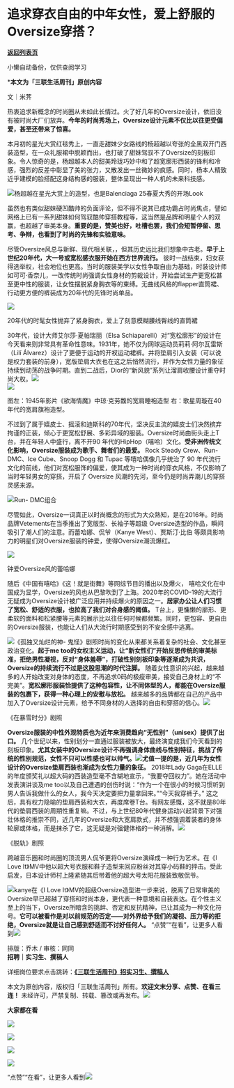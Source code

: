 # 追求穿衣自由的中年女性，爱上舒服的Oversize穿搭？

[**返回列表页**](/gzh/三联生活周刊)

小懒自动备份，仅供查阅学习

***本文为「三联生活周刊」原创内容**

文｜米荠

热衷追求新概念的时尚圈从未如此长情过。火了好几年的Oversize设计，依旧没有被时尚大厂们放弃。**今年的时尚秀场上，Oversize设计元素不仅比以往更受偏爱，甚至还带来了惊喜。**

本月初的星光大赏红毯秀上，一直走甜妹少女路线的杨超越以夸张的全黑双开门西装造型，在一众礼服裙中脱颖而出，也打破了甜妹驾驭不了Oversize的刻板印象。令人惊奇的是，杨超越本人的甜美玲珑巧妙中和了超宽廓形西装的锋利和冷感，强烈的反差中彰显了美的张力，又散发出一丝微妙的疯感。同时，杨本人精致近乎建模的脸搭配这身结构感的服装，整体呈现出一种人机的未来科技感。

![](https://mmbiz.qpic.cn/mmbiz_jpg/WPoucdN9TtZVTuqquZDuA0EgC9qneqicHT3LOXLkeKno1a0niaHYSm4A6oBB0HCH0xmutSrL22Zcxj5j1MwiaWCnA/640?wx_fmt=jpeg&from;=appmsg)杨超越在星光大赏上的造型，也是Balenciaga
25春夏大秀的开场Look

虽然也有类似甜妹硬凹酷帅的负面评论，但不得不说其已成功霸占时尚焦点，譬如网络上已有一系列甜妹如何驾驭酷帅穿搭教程等，这当然是品牌和明星个人的双赢，也超越了审美本身。**重要的是，赞美也好，吐槽也罢，我们会短暂停留、思考、争辩，也看到了时尚的先锋和实验意味。**

尽管Oversize风总与新鲜、现代相关联，，但其历史远比我们想象中古老。**早于上世纪20年代，大一号或宽松感衣服开始在西方世界流行。**
彼时一战结束，妇女获得选举权，社会地位也更高。当时的服装美学以女性争取自由为基础，时装设计师如可可·香奈儿，一改传统时尚强调女性身材的剪裁设计，开始尝试生产更宽松甚至更中性的服装，让女性摆脱紧身胸衣等的束缚。无曲线风格的flapper直筒裙、行动更方便的裤装成为20年代的先锋时尚单品。

![](https://mmbiz.qpic.cn/mmbiz_png/WPoucdN9TtZVTuqquZDuA0EgC9qneqicHOXjPSQlogrOCklS1iaheRRqePISxsKcqv1N3sRn92Y2I7T1Nj8Cia5TQ/640?wx_fmt=png&from;=appmsg)

20年代的时髦女性抛弃了紧身胸衣，爱上了刻意模糊腰线臀线的直筒裙

30年代，设计大师艾尔莎·夏帕瑞丽（Elsa
Schiaparelli）对“宽松廓形”的设计在今天看来则非常具有革命性意味。1931年，她不仅为网球运动员莉莉·阿尔瓦雷斯（Lilí
Álvarez）设计了更便于运动的开衩运动裙裤。并将垫肩引入女装（可以说是权力套装的前身），宽版垫肩大衣也在这之后悄然流行，并作为女性力量的象征持续到动荡的战争时期。直到二战后，Dior的“新风貌”系列让溜肩收腰设计重夺时尚大权。![](https://mmbiz.qpic.cn/mmbiz_jpg/c2Sib3Mp7pOOSFlua3GahTeFQUHetvZ19eQCPvUdequLh4FN0Z6baKoxKoyibBlmsaAhBpc9iasVlhhHJQNhPliaicA/640?wx_fmt=jpeg&from;=appmsg)  
![](https://mmbiz.qpic.cn/mmbiz_png/c2Sib3Mp7pOOSFlua3GahTeFQUHetvZ19JRpWQ61w6dgQrsGLhRbtME6CLLJQuH9YOjC4SOg05mzHicmCp6jqicqA/640?wx_fmt=png&from;=appmsg)

图左：1945年影片《欲海情魔》中琼·克劳馥的宽肩睡袍造型 右：歌星周璇在40年代的宽肩旗袍造型。

不过到了属于嬉皮士、摇滚和迪斯科的70年代，坚决反主流的嬉皮士们决然摈弃拘谨的正装，倾心于更宽松舒展、多彩异域的服装。Oversize时尚由街头走上T台，并在年轻人中盛行，离不开90
年代的HipHop（嘻哈）文化。**受非洲传统文化影响，Oversize服装成为歌手、舞者们的最爱。** Rock Steady Crew、Run-
DMC、Ice Cube、Snoop Dogg 和 Tupac 等嘻哈偶像几乎统治了 90
年代流行文化的前线，他们对宽松服饰的偏爱，使其成为一种时尚的穿衣风格，不仅影响了当时年轻男女的穿搭，开启了 Oversize
风潮的先河，至今仍是时尚弄潮儿的穿搭灵感来源。

![](https://mmbiz.qpic.cn/mmbiz_jpg/WPoucdN9TtZVTuqquZDuA0EgC9qneqicHYMKXRsibtIgP4yMOZicF7ic1jicAVWIVcjZWmcEwN5icgY8nYDJkv735pJQ/640?wx_fmt=jpeg&from;=appmsg)Run-
DMC组合

尽管如此，Oversize一词真正以时尚概念的形式为大众熟知，是在2016年。时尚品牌Vetements在当季推出了宽版型、长袖子等超级
Oversize造型的作品，瞬间吸引了潮人们的注意。而蕾哈娜、侃爷（Kanye West）、贾斯汀·比伯
等颇具影响力的明星们对Oversize服装的钟爱，使得Oversize潮流爆红。

![](https://mmbiz.qpic.cn/mmbiz_jpg/WPoucdN9TtZVTuqquZDuA0EgC9qneqicHSR4NJ5sp1d4wbD7fRogdvXTQoMZbDHglrW6QUWADicEqMwP0zqO7EnQ/640?wx_fmt=jpeg&from;=appmsg)

钟爱Oversize风的蕾哈娜

随后《中国有嘻哈》《这！就是街舞》等网综节目的播出以及爆火，
嘻哈文化在中国成为显学，Oversize的风也从巴黎吹到了上海。2020年的COVID-19的大流行无疑成为Oversize设计被广泛应用并持续爆火的原因之一。**居家办公让人们习惯了宽松、舒适的衣服，也拉高了我们对合身感的阈值。**
T台上，更慵懒的廓形、更柔软的面料和松紧腰等元素的展示比以往任何时候都频繁。同时，更包容、更自由的Oversize服装，也能让人们从大流行时期感受到的不安全感中逃离。

![](https://mmbiz.qpic.cn/mmbiz_jpg/WPoucdN9TtZVTuqquZDuA0EgC9qneqicH5FxLyic0hUUibSLWGW1qgDWj7OssyyHYpEnUGm2IZw8bmR3ibM87WwwIg/640?wx_fmt=jpeg&from;=appmsg)《孤独又灿烂的神-
鬼怪》剧照时尚的变化从来都关系着复杂的社会、文化甚至政治变化。**起于me
too的女权主义运动，让“新女性们”开始反思传统的审美标准，拒绝男性凝视，反对“身体羞辱”，打破性别刻板印象等逐渐成为共识，Oversize的持续流行不过是这股思潮的时代注脚。**
随着女性意识的兴起，越来越多的人开始改变对身体的态度，不再追求0码的极瘦审美，接受自己身材上的“不完美”。**宽松廓形服装恰提供了这种包容性，让不同体型的人，都能在Oversize服装的包裹下，获得一种心理上的安慰与放松。**
越来越多的品牌都在自己的产品中加入了Oversize设计元素，给予不同身材的人选择的自由和穿搭的信心。![](https://mmbiz.qpic.cn/mmbiz_jpg/WPoucdN9TtZVTuqquZDuA0EgC9qneqicH5wgb4ZjfM8p9weorgI8H24rwL5u74PO7QrFVPrytciaR2TvvcVse6VQ/640?wx_fmt=jpeg&from;=appmsg)

《在暴雪时分》剧照

**Oversize服装的中性外观特质也为近年来消费趋向“无性别”（unisex）提供了出口。**
几个世纪以来，性别划分一直通过服装被放大，最终演变成我们今天看到的刻板印象。**尤其女装中的Oversize设计不再强调身体曲线与性别特征，挑战了传统的性别规范，女性不只可以性感也可以帅气。**![](https://mmbiz.qpic.cn/mmbiz_jpg/c2Sib3Mp7pOOSFlua3GahTeFQUHetvZ19vhSOmaJ33vcK4JauP3vTTMfZDrQiclsUdK8fibFy9TR4Bc7C7zcGeU9Q/640?wx_fmt=jpeg&from;=appmsg)**尤值一提的是，近几年为女性设计的Oversize垫肩西装也渐成为女性力量的象征。**
2018年Lady Gaga在ELLE的年度颁奖礼以超大码的西装造型毫不含糊地宣示，“我要夺回权力”。她在活动中发表演讲谈及me
too以及自己遭遇的创伤时说：“作为一个在很小的时候习惯听到男人告诉我做什么的女人，我今天决定要把力量拿回来。”“今天我穿裤子。”
这之后，具有权力隐喻的垫肩西装和大衣，再度席卷T台。有网友感慨，这不就是80年代的垫肩西装的周期性重复嘛。不过，与上世纪80年代健身运动兴起背景下对强壮体格的推崇不同，近几年的Oversize和大宽肩款式，并不想强调着装者的身体轮廓或体格，而是抹杀了它，这无疑是对强健体格的一种消解。![](https://mmbiz.qpic.cn/mmbiz_jpg/WPoucdN9TtZVTuqquZDuA0EgC9qneqicHjEfsRMwAxtaWy7YkBm5icu0Libnyvr5QDbBdotwiamPia8sHYDawufNoDg/640?wx_fmt=jpeg&from;=appmsg)

《脱轨》剧照

跨越音乐圈和时尚圈的顶流男人侃爷更将Oversize演绎成一种行为艺术。在《I Love
It》MV中他以超大号衣服和鞋子造型来回应粉丝对其穿小码鞋的抨击。受此启发，日本设计师村上隆紧随其后带着他的超大号太阳花服装致敬侃爷。

![](https://mmbiz.qpic.cn/mmbiz_png/WPoucdN9TtZVTuqquZDuA0EgC9qneqicH8RzXicMhc24u1x4WLydnwRjDuPhVUh6iaiazPickzsyia7ootLKlCyX3RwQ/640?wx_fmt=png&from;=appmsg)kanye在《I
Love
It》MV的超级Oversize造型进一步来说，脱离了日常审美的Oversize早已超越了穿搭和时尚本身，更代表一种意境和自我表达。在个性主义至上的当下，Oversize所暗含的挑衅、否定和反抗精神，已让其成为一种文化符号。**它可以被看作是对以前规范的否定——对外界给予我们的凝视、压力等的拒绝，Oversize就是让自己感到舒适而不讨好任何人。**
“点赞”“在看”，让更多人看到![](https://mmbiz.qpic.cn/mmbiz_gif/c2Sib3Mp7pON9hkSZwdTibRHNZSMPyiapUCHJwlyoZVBC3SfmPmF0VKjkm3NiaToQloHFJ6icyicqZnqgXp6pSQJt5gg/640?wx_fmt=gif&from;=appmsg&wxfrom;=5&wx;_lazy=1&tp;=wxpic)  
  
  
  
  
  
排版：乔木 / 审核：同同  
**招聘｜实习生、撰稿人**  

详细岗位要求点击跳转：[**《三联生活周刊》招实习生、撰稿人**](http://mp.weixin.qq.com/s?__biz=MTc5MTU3NTYyMQ==&mid=2651136871&idx=3&sn=f1c0777fe9d31881e5dfca68ebc2937f&chksm=5907324d6e70bb5b3546dfe1c7b31b5fe05664bebbf36356ba9a1a352e0678444cad62875ad4&scene=21#wechat_redirect)

本文为原创内容，版权归「三联生活周刊」所有。**欢迎文末分享、点赞、在看三连！**
未经许可，严禁复制、转载、篡改或再发布。![](https://mmbiz.qpic.cn/sz_mmbiz_png/Gg7Qtoh7Aic9ZTmAdCc80b4nD7xicgPt863QWU7oNswDx19XrjfTtSl8QwatY2EEZGuNd1WRRiapDZjcDhTnNYmBg/640?wx_fmt=other&wxfrom;=5&wx;_lazy=1&wx;_co=1&retryload;=1&tp;=webp)

**大家都在看**

  
[![](https://mmbiz.qpic.cn/mmbiz_jpg/c2Sib3Mp7pOP41Z2IqW2sicblH5sfQmL8SPs1RhV2yGic8fdG6H3ymDIGS9BqjBZEVX0FqWCwia3rwP6FicPKjnaPZw/640?wx_fmt=other&from;=appmsg&tp;=webp&wxfrom;=5&wx;_lazy=1&wx;_co=1)](https://mp.weixin.qq.com/s?__biz=MTc5MTU3NTYyMQ==&mid=2651491912&idx=2&sn=0ed86e193a56fa62e6550ee446bce0f2&scene=21#wechat_redirect)

[![](https://mmbiz.qpic.cn/mmbiz_jpg/c2Sib3Mp7pOP41Z2IqW2sicblH5sfQmL8SPjTwNF5DgCZfI8Gibor5oMENibujFJ3yKXWawtXCdRR6bt9D2quCujKA/640?wx_fmt=other&from;=appmsg&tp;=webp&wxfrom;=5&wx;_lazy=1&wx;_co=1)](https://mp.weixin.qq.com/s?__biz=MTc5MTU3NTYyMQ==&mid=2651491601&idx=1&sn=40e9f93da77dfec55c1b20a50e8cc701&scene=21#wechat_redirect)

  

![](https://mmbiz.qpic.cn/sz_mmbiz_png/Gg7Qtoh7Aic9ZTmAdCc80b4nD7xicgPt86k1kgpU51hWCHjV92ryhVW35PLCvLhxLw9XDhXjgeDyZhHSx5EbRcfg/640?wx_fmt=other&wxfrom;=5&wx;_lazy=1&wx;_co=1&retryload;=2&tp;=webp)

  
[![](https://mmbiz.qpic.cn/mmbiz_jpg/c2Sib3Mp7pONuwrdetOsWUZLdDE1J39mLibBBe0vPzCKS1topq8p9JgG9O86KDCNS3SZl7Paa1d80gvHIBg9C0cw/640?wx_fmt=other&from;=appmsg&wxfrom;=5&wx;_lazy=1&wx;_co=1&tp;=webp)]()  
  
“点赞”“在看”，让更多人看到![](https://mmbiz.qpic.cn/mmbiz_gif/c2Sib3Mp7pON9hkSZwdTibRHNZSMPyiapUCHJwlyoZVBC3SfmPmF0VKjkm3NiaToQloHFJ6icyicqZnqgXp6pSQJt5gg/640?wx_fmt=gif&from;=appmsg&wxfrom;=5&wx;_lazy=1&tp;=webp)

